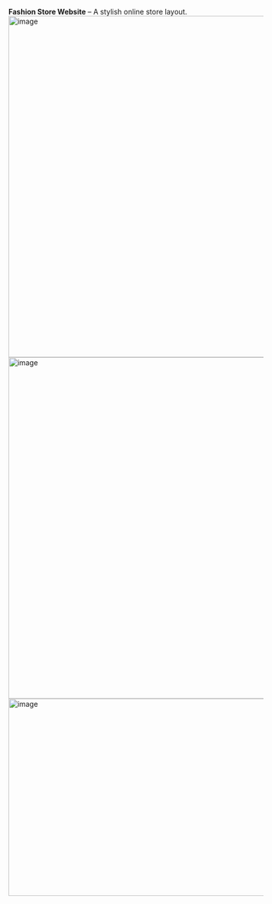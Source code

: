 **Fashion Store Website** – A stylish online store layout.
<img width="1121" height="673" alt="image" src="https://github.com/user-attachments/assets/df2c46f0-47f0-4980-8fe5-c36b9ddbf1dd" />
<img width="1127" height="673" alt="image" src="https://github.com/user-attachments/assets/07a040ed-4353-4ca0-999e-4fb2e037d5c3" />
<img width="1131" height="389" alt="image" src="https://github.com/user-attachments/assets/13211336-7a79-4743-9562-23c180ea70fe" />


